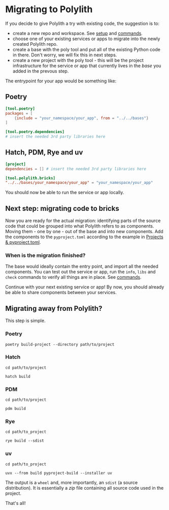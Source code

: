 # Migrating to Polylith

If you decide to give Polylith a try with existing code, the suggestion is to:

- create a new repo and workspace. See [setup](setup.md) and [commands](commands.md).
- choose one of your existing services or apps to migrate into the newly created Polylith repo.
- create a base with the poly tool and put all of the existing Python code in there. Don't worry, we will fix this in next steps.
- create a new project with the poly tool - this will be the project infrastructure for the service or app that currently lives in the _base_ you added in the prevous step.

The entrypoint for your app would be something like:

## Poetry
``` toml
[tool.poetry]
packages = [
    {include = "your_namespace/your_app", from = "../../bases"}
]

[tool.poetry.dependencies]
# insert the needed 3rd party libraries here
```

## Hatch, PDM, Rye and uv
``` toml
[project]
dependencies = [] # insert the needed 3rd party libraries here

[tool.polylith.bricks]
"../../bases/your_namespace/your_app" = "your_namespace/your_app"
```


You should now be able to run the service or app locally.

## Next step: migrating code to bricks
Now you are ready for the actual migration: identifying parts of the source code that could be grouped into what Polylith refers to as components.
Moving them - one by one - out of the base and into new components. Add the components to the `pyproject.toml` according to the example in [Projects & pyproject.toml](projects.md).

### When is the migration finished?
The base would ideally contain the entry point, and import all the needed components.
You can test out the service or app, run the `info`, `libs` and `check` commands to verify all things are in place. See [commands](commands.md).

Continue with your next existing service or app! By now, you should already be able to share components between your services.


## Migrating away from Polylith?
This step is simple.

### Poetry
``` shell
poetry build-project --directory path/to/project
```

### Hatch
``` shell
cd path/to/project

hatch build
```

### PDM
``` shell
cd path/to/project

pdm build
```

### Rye
``` shell
cd path/to_project

rye build --sdist
```

### uv
``` shell
cd path/to_project

uvx --from build pyproject-build --installer uv
```

The output is a `wheel` and, more importantly, an `sdist` (a source distribution). It is essentially a _zip_ file containing all source code used in the project.

That's all!
